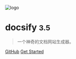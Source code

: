 ![logo](https://luoyunhao.com/usr/themes/handsome/assets/img/皮卡丘.png)
 
# docsify <small>3.5</small>
 
> 一个神奇的文档网站生成器。

 
[GitHub](https://github.com/docsifyjs/docsify/)
[Get Started](#docsify)